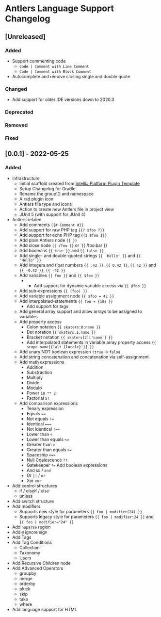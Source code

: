 <!-- Keep a Changelog guide -> https://keepachangelog.com -->

# Antlers Language Support Changelog

## [Unreleased]
### Added
- Support commenting code 
  - `Code | Comment with Line Comment`
  - `Code | Comment with Block Comment`
- Autocomplete and remove closing single and double quote  

### Changed
- Add support for older IDE versions down to 2020.3

### Deprecated

### Removed

### Fixed

## [0.0.1] - 2022-05-25
### Added
- Infrastructure
  - Initial scaffold created from [IntelliJ Platform Plugin Template](https://github.com/JetBrains/intellij-platform-plugin-template)
  - Setup Changelog for Gradle
  - Rename the groupID and namespace
  - A rad plugin icon
  - Antlers file type and icons
  - Action to create new Antlers file in project view
  - JUnit 5 (with support for JUnit 4)
- Antlers related
  - Add comments `{{# Comment #}}`
  - Add support for raw PHP tag `{{? $foo ?}}`
  - Add support for echo PHP tag `{{$ $foo $}}`
  - Add plain Antlers node `{{ }}`
  - Add close node `{{ /foo }}` or `{{ /foo:bar }} 
  - Add booleans `{{ true }}` and `{{ false }}`
  - Add single- and double-quoted strings `{{ 'Hello' }}` and `{{ "Hello" }}` 
  - Add integers and float numbers `{{ .42 }}`, `{{ 0.42 }}`, `{{ 42 }}` and `{{ -0.42 }}`, `{{ -42 }}`   
  - Add variables `{{ foo }}` and `{{ $foo }}`
    - - Add support for dynamic variable access via `{{ @foo }}`
  - Add sub-expressions `{{ (foo) }}`
  - Add variable assignment node `{{ $foo = 42 }}`
  - Add interpolated-statements `{{ foo = {10} }}`
    - Add support for tags
  - Add general array support and allow arrays to be assigned to variables
  - Add property access
    - Colon notation `{{ skaters:0:name }}` 
    - Dot notation `{{ skaters.1.name }}` 
    - Bracket notation `{{ skaters[2]['name'] }}` 
    - Add interpolated statements in variable array property access `{{ scope_name[{'alt_{locale}'}] }}` 
  - Add unary NOT boolean expression `!true` -> `false`
  - Add string concatenation and concatenation via self-assignment 
  - Add math expressions
    - Addition
    - Substraction
    - Multiply
    - Divide
    - Modulo
    - Power `10 ** 2`
    - Factorial `5!`
  - Add comparison expressions
    - Tenary expression
    - Equals `==`
    - Not equals `!=`
    - Identical `===` 
    - Not identical `!==`
    - Lower than `<`
    - Lower than equals `<=`
    - Greater than `>`
    - Greater than equals `>=`
    - Spaceship `<=>`
    - Null Coalescence `??`
    - Gatekeeper `?=`
  Add boolean expressions
    - And `&&` / `and`
    - Or `||` / `or`
    - Xor `xor`
- Add control structures
  - if / elseif / else
  - unless
- Add switch structure
- Add modifiers
  - Supports new style for parameters `{{ foo | modifier(24) }}`
  - Supports legacy style for parameters `{{ foo | modifier:24 }}` and `{{ foo | modifier="24" }}`
- Add `noparse` region
- Add `@` ignore sign
- Add Tags
- Add Tag Conditions
  - Collection
  - Taxonomy
  - Users
- Add Recursive Children node
- Add Advanced Operators
  - groupby
  - merge
  - orderby
  - pluck
  - skip
  - take
  - where
- Add language support for HTML

